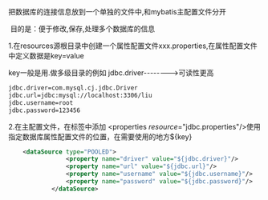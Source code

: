 把数据库的连接信息放到一个单独的文件中,和mybatis主配置文件分开

​     目的是：便于修改,保存,处理多个数据库的信息



1.在resources源根目录中创建一个属性配置文件xxx.properties,在属性配置文件中定义数据是key=value

key一般是用.做多级目录的例如  jdbc.driver-------->可读性更高

```xml
jdbc.driver=com.mysql.cj.jdbc.Driver
jdbc.url=jdbc:mysql://localhost:3306/liu
jdbc.username=root
jdbc.password=123456
```



2.在主配置文件，在<configuration>标签中添加  <properties *resource*="jdbc.properties"/>使用<property>指定数据库属性配置文件的位置，在需要使用的地方${key}

```xml
    <dataSource type="POOLED">
                <property name="driver" value="${jdbc.driver}"/>
                <property name="url" value="${jdbc.url}"/>
                <property name="username" value="${jdbc.username}"/>
                <property name="password" value="${jdbc.password}"/>
            </dataSource>
```